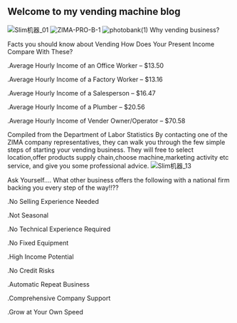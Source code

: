 ## Welcome to my vending machine blog
![Slim机器_01](https://user-images.githubusercontent.com/64355111/82279521-590c4100-99bf-11ea-9f2d-733297d4aed4.jpg)
![ZIMA-PRO-B-1](https://user-images.githubusercontent.com/64355111/82204839-3125ca80-9938-11ea-822f-8460acc81cb2.png)
![photobank(1)](https://user-images.githubusercontent.com/64355111/82205384-1b64d500-9939-11ea-9a43-b28c4e99b6c7.jpg)
Why vending business?  

Facts you should know about Vending
How Does Your Present Income Compare With These?

.Average Hourly Income of an Office Worker – $13.50

.Average Hourly Income of a Factory Worker – $13.16

.Average Hourly Income of a Salesperson – $16.47

.Average Hourly Income of a Plumber – $20.56

.Average Hourly Income of Vender Owner/Operator – $70.58
  
  Compiled from the Department of Labor Statistics
By contacting one of the ZIMA company representatives, they can walk you through the few simple steps of starting your vending business. They will free to select location,offer products supply chain,choose machine,marketing activity etc service, and give you some professional advice.
![Slim机器_13](https://user-images.githubusercontent.com/64355111/82279682-b6a08d80-99bf-11ea-86bf-5e47cb91433f.jpg)
  
  Ask Yourself.... What other business offers the following with a national firm backing you every step of the way!!??

  
  .No Selling Experience Needed

.Not Seasonal

.No Technical Experience Required

.No Fixed Equipment

.High Income Potential

.No Credit Risks

.Automatic Repeat Business

.Comprehensive Company Support

.Grow at Your Own Speed
